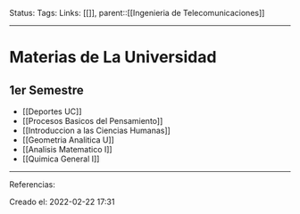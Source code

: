 Status:
Tags: 
Links: [[]], parent::[[Ingenieria de Telecomunicaciones]]
___
# Materias de La Universidad
## 1er Semestre
- [[Deportes UC]]
- [[Procesos Basicos del Pensamiento]]
- [[Introduccion a las Ciencias Humanas]]
- [[Geometria Analitica U]]
- [[Analisis Matematico I]]
- [[Quimica General I]]
___
Referencias:

Creado el: 2022-02-22 17:31
